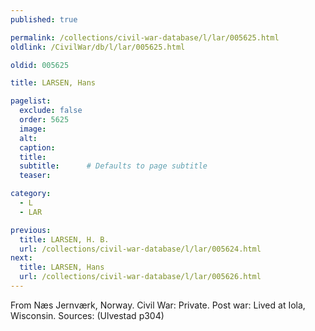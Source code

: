 ```yaml
---
published: true

permalink: /collections/civil-war-database/l/lar/005625.html
oldlink: /CivilWar/db/l/lar/005625.html

oldid: 005625

title: LARSEN, Hans

pagelist:
  exclude: false
  order: 5625
  image: 
  alt:
  caption:
  title:
  subtitle:      # Defaults to page subtitle
  teaser:

category: 
  - L 
  - LAR

previous:
  title: LARSEN, H. B.
  url: /collections/civil-war-database/l/lar/005624.html  
next:
  title: LARSEN, Hans
  url: /collections/civil-war-database/l/lar/005626.html   
---
```

From N&aelig;s Jernv&aelig;rk, Norway. Civil War: Private. Post war: Lived at Iola, Wisconsin. Sources: (Ulvestad p304)